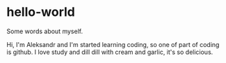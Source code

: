 # hello-world

Some words about myself.

Hi, I'm Aleksandr and I'm started learning coding, so one of part of coding is github.
I love study and dill dill with cream and garlic, it's so delicious.
